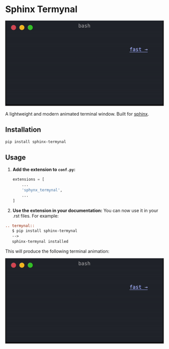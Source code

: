 # Sphinx Termynal

![Animation1](./animation1.gif)

A lightweight and modern animated terminal window.
Built for [sphinx](https://www.sphinx-doc.org).

## Installation

```console
pip install sphinx-termynal
```

## Usage

1. **Add the extension to `conf.py`:**

   ```python
   extensions = [
       ...
       'sphynx_termynal',
       ...
   ]
   
2. **Use the extension in your documentation:**
You can now use it in your .rst files. For example:

```rst
.. termynal:: 
   $ pip install sphinx-termynal
   -->
   sphinx-termynal installed
```
This will produce the following terminal animation:

![Animation1](./animation1.gif)
